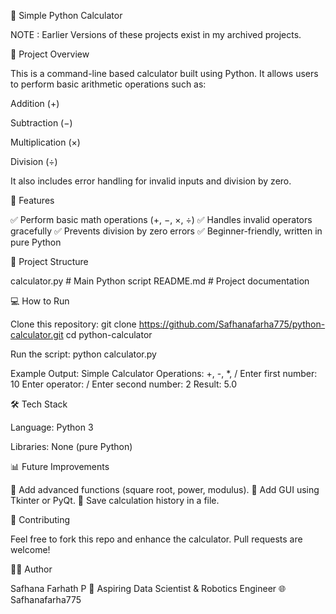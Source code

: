 🧮 Simple Python Calculator

NOTE : Earlier Versions of these projects exist in my archived projects. 

📌 Project Overview

This is a command-line based calculator built using Python. It allows users to perform basic arithmetic operations such as:

Addition (+)

Subtraction (−)

Multiplication (×)

Division (÷)

It also includes error handling for invalid inputs and division by zero.

🚀 Features

✅ Perform basic math operations (+, −, ×, ÷) ✅ Handles invalid operators gracefully ✅ Prevents division by zero errors ✅ Beginner-friendly, written in pure Python

📂 Project Structure

calculator.py # Main Python script README.md # Project documentation

💻 How to Run

Clone this repository:
git clone https://github.com/Safhanafarha775/python-calculator.git cd python-calculator

Run the script:
python calculator.py

Example Output:
Simple Calculator Operations: +, -, *, / Enter first number: 10 Enter operator: / Enter second number: 2 Result: 5.0

🛠️ Tech Stack

Language: Python 3

Libraries: None (pure Python)

📊 Future Improvements

🔹 Add advanced functions (square root, power, modulus). 🔹 Add GUI using Tkinter or PyQt. 🔹 Save calculation history in a file.

🤝 Contributing

Feel free to fork this repo and enhance the calculator. Pull requests are welcome!

👩‍💻 Author

Safhana Farhath P 📌 Aspiring Data Scientist & Robotics Engineer 🌐 Safhanafarha775
